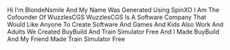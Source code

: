 Hi I'm BlondeNsmile And My Name Was Generated Using SpinXO
I Am The Cofounder Of WuzzlesCGS
WuzzlesCGS Is A Software Company That Would Like Anyone To Create Software And Games And Kids Also Work And Adults We Created BuyBuild And Train Simulator Free
And I Made BuyBuild
And My Friend Made Train Simulator Free
